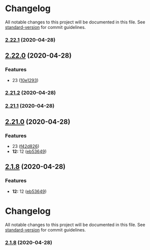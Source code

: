 # Changelog

All notable changes to this project will be documented in this file. See [standard-version](https://github.com/conventional-changelog/standard-version) for commit guidelines.

### [2.22.1](https://github.com/Simon-Bin/vuepress-starter/compare/v2.22.0...v2.22.1) (2020-04-28)

## [2.22.0](https://github.com/Simon-Bin/vuepress-starter/compare/v2.21.2...v2.22.0) (2020-04-28)


### Features

* 23 ([10e1293](https://github.com/Simon-Bin/vuepress-starter/commit/10e1293b82181289f345a35a030eff8b8296995b))

### [2.21.2](https://github.com/Simon-Bin/vuepress-starter/compare/v2.21.1...v2.21.2) (2020-04-28)

### [2.21.1](https://github.com/Sim-Bin/vuepress-starter/compare/v2.21.0...v2.21.1) (2020-04-28)

## [2.21.0](https://github.com/Wildlifes/vuepress-starter/compare/v2.20.1...v2.21.0) (2020-04-28)

### Features

- 23 ([f42d826](https://github.com/Wildlifes/vuepress-starter/commit/f42d826a67a0c1cd1c50af87d55d7bbc6747121f))
- **12:** 12 ([eb53649](https://github.com/Wildlifes/vuepress-starter/commit/eb53649ba9443223224ae9de7cd9daed2ff39274))

<a name="2.1.8"></a>

## [2.1.8](https://github.com/Wildlifes/vuepress-starter/compare/v2.20.1...v2.1.8) (2020-04-28)

### Features

- **12:** 12 ([eb53649](https://github.com/Wildlifes/vuepress-starter/commit/eb53649))

# Changelog

All notable changes to this project will be documented in this file. See [standard-version](https://github.com/conventional-changelog/standard-version) for commit guidelines.

### [2.1.8](https://github.com/Wildlifes/vuepress-starter/compare/v2.20.1...v2.1.8) (2020-04-28)
